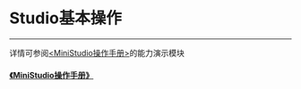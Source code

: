 # Studio基本操作
-----------------------------------------------------------------------------------------

详情可参阅[<MiniStudio操作手册>](https://mini1.feishu.cn/wiki/wikcnAfwq9jj0awEhhEzSuXk2ef)的能力演示模块
#### [《MiniStudio操作手册》](https://mini1.feishu.cn/wiki/wikcnAfwq9jj0awEhhEzSuXk2ef)
